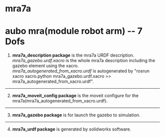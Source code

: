 # mra7a 
# aubo mra(module robot arm) -- 7 Dofs

1. **mra7a_description package** is the mra7a URDF description.  
*mra7a_gazebo.urdf.xacro* is the whole mra7a description including the gazebo element using the xacro.  
*mra7a_autogenerated_from_xacro.urdf* is autogenerated by "rosrun xacro xacro.python mra7a_gazebo.urdf.xacro >> mra7a_autogenerated_from_xacro.urdf".  
***
2. **mra7a_moveit_config package** is the moveit configure for the mra7a(mra7a_autogenerated_from_xacro.urdf).  
***
3. **mra7a_gazebo package** is for launch the gazebo to simulation.  
***
4. **mra7a_urdf package** is generated by solidworks software.  
